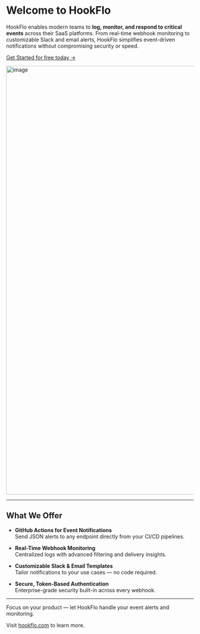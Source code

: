 # Welcome to HookFlo

HookFlo enables modern teams to **log, monitor, and respond to critical events** across their SaaS platforms. From real-time webhook monitoring to customizable Slack and email alerts, HookFlo simplifies event-driven notifications without compromising security or speed.

[Get Started for free today →](https://hookflo.com)

<img width="2048" height="1150" alt="image" src="https://github.com/user-attachments/assets/2e00a7c5-77ec-4064-8a90-b18b9f560e2b" />

---

## What We Offer

- **GitHub Actions for Event Notifications**  
  Send JSON alerts to any endpoint directly from your CI/CD pipelines.

- **Real-Time Webhook Monitoring**  
  Centralized logs with advanced filtering and delivery insights.

- **Customizable Slack & Email Templates**  
  Tailor notifications to your use cases — no code required.

- **Secure, Token-Based Authentication**  
  Enterprise-grade security built-in across every webhook.

---

Focus on your product — let HookFlo handle your event alerts and monitoring.

Visit [hookflo.com](https://hookflo.com) to learn more.
